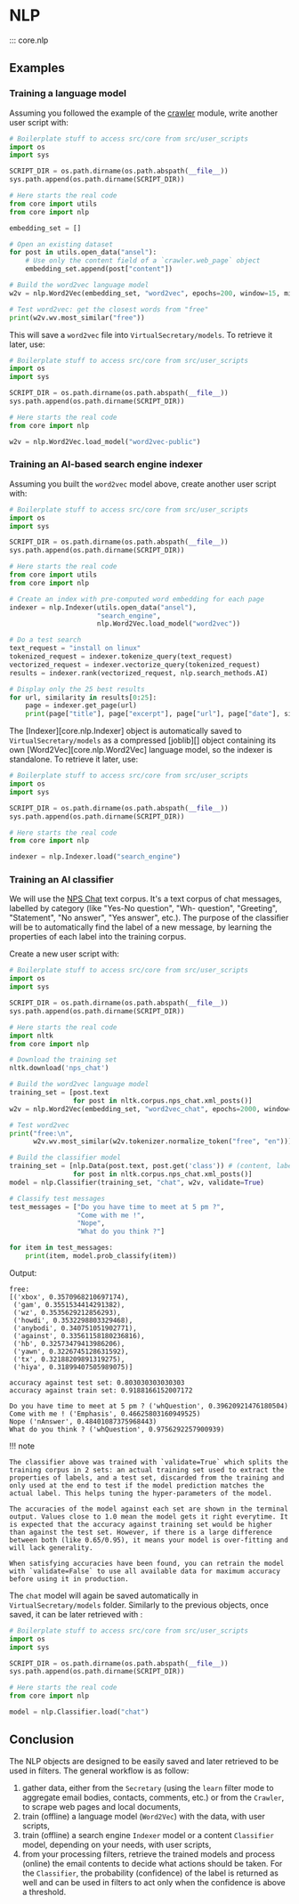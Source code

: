 # NLP

::: core.nlp

## Examples


### Training a language model

Assuming you followed the example of the [crawler](4-crawler.md#examples) module, write another user script with:

```python
# Boilerplate stuff to access src/core from src/user_scripts
import os
import sys

SCRIPT_DIR = os.path.dirname(os.path.abspath(__file__))
sys.path.append(os.path.dirname(SCRIPT_DIR))

# Here starts the real code
from core import utils
from core import nlp

embedding_set = []

# Open an existing dataset
for post in utils.open_data("ansel"):
    # Use only the content field of a `crawler.web_page` object
    embedding_set.append(post["content"])

# Build the word2vec language model
w2v = nlp.Word2Vec(embedding_set, "word2vec", epochs=200, window=15, min_count=32, sample=0.0005)

# Test word2vec: get the closest words from "free"
print(w2v.wv.most_similar("free"))
```

This will save a `word2vec` file into `VirtualSecretary/models`. To retrieve it later, use:

```python
# Boilerplate stuff to access src/core from src/user_scripts
import os
import sys

SCRIPT_DIR = os.path.dirname(os.path.abspath(__file__))
sys.path.append(os.path.dirname(SCRIPT_DIR))

# Here starts the real code
from core import nlp

w2v = nlp.Word2Vec.load_model("word2vec-public")
```

### Training an AI-based search engine indexer

Assuming you built the `word2vec` model above, create another user script with:

```python
# Boilerplate stuff to access src/core from src/user_scripts
import os
import sys

SCRIPT_DIR = os.path.dirname(os.path.abspath(__file__))
sys.path.append(os.path.dirname(SCRIPT_DIR))

# Here starts the real code
from core import utils
from core import nlp

# Create an index with pre-computed word embedding for each page
indexer = nlp.Indexer(utils.open_data("ansel"),
                      "search_engine",
                      nlp.Word2Vec.load_model("word2vec"))

# Do a test search
text_request = "install on linux"
tokenized_request = indexer.tokenize_query(text_request)
vectorized_request = indexer.vectorize_query(tokenized_request)
results = indexer.rank(vectorized_request, nlp.search_methods.AI)

# Display only the 25 best results
for url, similarity in results[0:25]:
    page = indexer.get_page(url)
    print(page["title"], page["excerpt"], page["url"], page["date"], similarity)

```

The [Indexer][core.nlp.Indexer] object is automatically saved to `VirtualSecretary/models` as a compressed [joblib][] object containing its own [Word2Vec][core.nlp.Word2Vec] language model, so the indexer is standalone. To retrieve it later, use:

```python
# Boilerplate stuff to access src/core from src/user_scripts
import os
import sys

SCRIPT_DIR = os.path.dirname(os.path.abspath(__file__))
sys.path.append(os.path.dirname(SCRIPT_DIR))

# Here starts the real code
from core import nlp

indexer = nlp.Indexer.load("search_engine")
```

### Training an AI classifier

We will use the [NPS Chat](http://faculty.nps.edu/cmartell/npschat.htm) text corpus. It's a text corpus of chat messages, labelled by category (like "Yes-No question", "Wh- question", "Greeting", "Statement", "No answer", "Yes answer", etc.).  The purpose of the classifier will be to automatically find the label of a new message, by learning the properties of each label into the training corpus.

Create a new user script with:

```python
# Boilerplate stuff to access src/core from src/user_scripts
import os
import sys

SCRIPT_DIR = os.path.dirname(os.path.abspath(__file__))
sys.path.append(os.path.dirname(SCRIPT_DIR))

# Here starts the real code
import nltk
from core import nlp

# Download the training set
nltk.download('nps_chat')

# Build the word2vec language model
training_set = [post.text
                for post in nltk.corpus.nps_chat.xml_posts()]
w2v = nlp.Word2Vec(embedding_set, "word2vec_chat", epochs=2000, window=3)

# Test word2vec
print("free:\n",
      w2v.wv.most_similar(w2v.tokenizer.normalize_token("free", "en")))

# Build the classifier model
training_set = [nlp.Data(post.text, post.get('class')) # (content, label)
                for post in nltk.corpus.nps_chat.xml_posts()]
model = nlp.Classifier(training_set, "chat", w2v, validate=True)

# Classify test messages
test_messages = ["Do you have time to meet at 5 pm ?",
                 "Come with me !",
                 "Nope",
                 "What do you think ?"]

for item in test_messages:
    print(item, model.prob_classify(item))
```

Output:
```
free:
[('xbox', 0.3570968210697174),
 ('gam', 0.3551534414291382),
 ('wz', 0.3535629212856293),
 ('howdi', 0.3532298803329468),
 ('anybodi', 0.340751051902771),
 ('against', 0.33561158180236816),
 ('hb', 0.32573479413986206),
 ('yawn', 0.3226745128631592),
 ('tx', 0.32188209891319275),
 ('hiya', 0.31899407505989075)]

accuracy against test set: 0.803030303030303
accuracy against train set: 0.9188166152007172

Do you have time to meet at 5 pm ? ('whQuestion', 0.39620921476180504)
Come with me ! ('Emphasis', 0.46625803160949525)
Nope ('nAnswer', 0.48401087375968443)
What do you think ? ('whQuestion', 0.9756292257900939)
```

!!! note

    The classifier above was trained with `validate=True` which splits the training corpus in 2 sets: an actual training set used to extract the properties of labels, and a test set, discarded from the training and only used at the end to test if the model prediction matches the actual label. This helps tuning the hyper-parameters of the model.

    The accuracies of the model against each set are shown in the terminal output. Values close to 1.0 mean the model gets it right everytime. It is expected that the accuracy against training set would be higher than against the test set. However, if there is a large difference between both (like 0.65/0.95), it means your model is over-fitting and will lack generality.

    When satisfying accuracies have been found, you can retrain the model with `validate=False` to use all available data for maximum accuracy before using it in production.

The `chat` model will again be saved automatically in `VirtualSecretary/models` folder. Similarly to the previous objects, once saved, it can be later retrieved with :

```python
# Boilerplate stuff to access src/core from src/user_scripts
import os
import sys

SCRIPT_DIR = os.path.dirname(os.path.abspath(__file__))
sys.path.append(os.path.dirname(SCRIPT_DIR))

# Here starts the real code
from core import nlp

model = nlp.Classifier.load("chat")
```

## Conclusion

The NLP objects are designed to be easily saved and later retrieved to be used in filters. The general workflow is as follow:

1. gather data, either from the `Secretary` (using the `learn` filter mode to aggregate email bodies, contacts, comments, etc.) or from the `Crawler`, to scrape web pages and local documents,
2. train (offline) a language model (`Word2Vec`) with the data, with user scripts,
3. train (offline) a search engine `Indexer` model or a content `Classifier` model, depending on your needs, with user scripts,
4. from your processing filters, retrieve the trained models and process (online) the email contents to decide what actions should be taken. For the `Classifier`, the probability (confidence) of the label is returned as well and can be used in filters to act only when the confidence is above a threshold.
